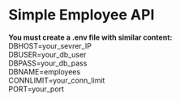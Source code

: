 # Simple Employee API
**You must create a .env file with similar content:** <br/>
DBHOST=your_sevrer_IP<br />
DBUSER=your_db_user<br />
DBPASS=your_db_pass<br />
DBNAME=employees<br />
CONNLIMIT=your_conn_limit<br />
PORT=your_port